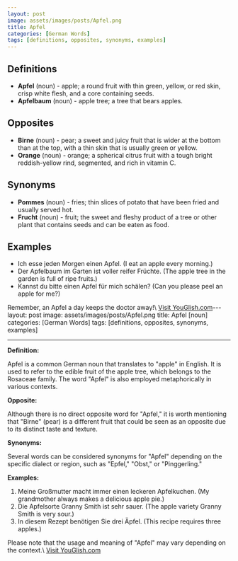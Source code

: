 ```yaml
---
layout: post
image: assets/images/posts/Apfel.png
title: Apfel
categories: [German Words]
tags: [definitions, opposites, synonyms, examples]
---
```


## Definitions
- **Apfel** (noun) - apple; a round fruit with thin green, yellow, or red skin, crisp white flesh, and a core containing seeds.
- **Apfelbaum** (noun) - apple tree; a tree that bears apples.

## Opposites
- **Birne** (noun) - pear; a sweet and juicy fruit that is wider at the bottom than at the top, with a thin skin that is usually green or yellow.
- **Orange** (noun) - orange; a spherical citrus fruit with a tough bright reddish-yellow rind, segmented, and rich in vitamin C.

## Synonyms
- **Pommes** (noun) - fries; thin slices of potato that have been fried and usually served hot.
- **Frucht** (noun) - fruit; the sweet and fleshy product of a tree or other plant that contains seeds and can be eaten as food.

## Examples
- Ich esse jeden Morgen einen Apfel. (I eat an apple every morning.)
- Der Apfelbaum im Garten ist voller reifer Früchte. (The apple tree in the garden is full of ripe fruits.)
- Kannst du bitte einen Apfel für mich schälen? (Can you please peel an apple for me?)

Remember, an Apfel a day keeps the doctor away!\ <a id="yg-widget-0" class="youglish-widget" data-query="Apfel" data-lang="german" data-components="8412" data-auto-start="0" data-bkg-color="theme_light" data-title="How%20to%20pronounce%20Apfel%20in%20German"  rel="nofollow" href="https://youglish.com">Visit YouGlish.com</a><script async src="https://youglish.com/public/emb/widget.js" charset="utf-8"></script>---
layout: post
image: assets/images/posts/Apfel.png
title: Apfel [noun]
categories: [German Words]
tags: [definitions, opposites, synonyms, examples]

---

**Definition:**

Apfel is a common German noun that translates to "apple" in English. It is used to refer to the edible fruit of the apple tree, which belongs to the Rosaceae family. The word "Apfel" is also employed metaphorically in various contexts.

**Opposite:**

Although there is no direct opposite word for "Apfel," it is worth mentioning that "Birne" (pear) is a different fruit that could be seen as an opposite due to its distinct taste and texture.

**Synonyms:**

Several words can be considered synonyms for "Apfel" depending on the specific dialect or region, such as "Epfel," "Obst," or "Pinggerling."

**Examples:**

1. Meine Großmutter macht immer einen leckeren Apfelkuchen. (My grandmother always makes a delicious apple pie.)
2. Die Apfelsorte Granny Smith ist sehr sauer. (The apple variety Granny Smith is very sour.)
3. In diesem Rezept benötigen Sie drei Äpfel. (This recipe requires three apples.)

Please note that the usage and meaning of "Apfel" may vary depending on the context.\ <a id="yg-widget-0" class="youglish-widget" data-query="Apfel" data-lang="german" data-components="8412" data-auto-start="0" data-bkg-color="theme_light" data-title="How%20to%20pronounce%20Apfel%20in%20German"  rel="nofollow" href="https://youglish.com">Visit YouGlish.com</a><script async src="https://youglish.com/public/emb/widget.js" charset="utf-8"></script>